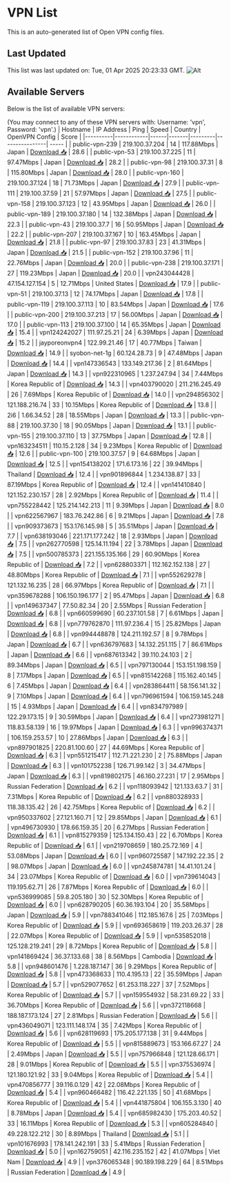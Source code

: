 # VPN List

This is an auto-generated list of Open VPN config files.

## Last Updated

This list was last updated on: Tue, 01 Apr 2025 20:23:33 GMT.
![Alt](https://repobeats.axiom.co/api/embed/186b98318ef1479477931607c1ad7d823f12451f.svg "Repobeats analytics image")

## Available Servers

Below is the list of available VPN servers:

(You may connect to any of these VPN servers with: Username: 'vpn', Password: 'vpn'.)
| Hostname | IP Address | Ping | Speed | Country | OpenVPN Config | Score |
|----------|------------|------|-------|---------|----------------| ----- |
| public-vpn-239 | 219.100.37.204 | 14 | 117.88Mbps | Japan | [Download 📥](./configs/server_0_JP.ovpn) | 28.6 |
| public-vpn-53 | 219.100.37.225 | 11 | 97.47Mbps | Japan | [Download 📥](./configs/server_1_JP.ovpn) | 28.2 |
| public-vpn-98 | 219.100.37.31 | 8 | 115.80Mbps | Japan | [Download 📥](./configs/server_2_JP.ovpn) | 28.0 |
| public-vpn-160 | 219.100.37.124 | 18 | 71.73Mbps | Japan | [Download 📥](./configs/server_3_JP.ovpn) | 27.9 |
| public-vpn-111 | 219.100.37.59 | 21 | 57.97Mbps | Japan | [Download 📥](./configs/server_4_JP.ovpn) | 27.5 |
| public-vpn-158 | 219.100.37.123 | 12 | 43.95Mbps | Japan | [Download 📥](./configs/server_5_JP.ovpn) | 26.0 |
| public-vpn-189 | 219.100.37.180 | 14 | 132.38Mbps | Japan | [Download 📥](./configs/server_6_JP.ovpn) | 22.3 |
| public-vpn-43 | 219.100.37.7 | 16 | 50.95Mbps | Japan | [Download 📥](./configs/server_7_JP.ovpn) | 22.2 |
| public-vpn-207 | 219.100.37.167 | 10 | 163.45Mbps | Japan | [Download 📥](./configs/server_8_JP.ovpn) | 21.8 |
| public-vpn-97 | 219.100.37.83 | 23 | 41.31Mbps | Japan | [Download 📥](./configs/server_9_JP.ovpn) | 21.5 |
| public-vpn-152 | 219.100.37.96 | 11 | 22.76Mbps | Japan | [Download 📥](./configs/server_10_JP.ovpn) | 20.0 |
| public-vpn-238 | 219.100.37.171 | 27 | 119.23Mbps | Japan | [Download 📥](./configs/server_11_JP.ovpn) | 20.0 |
| vpn243044428 | 47.154.127.154 | 5 | 12.71Mbps | United States | [Download 📥](./configs/server_12_US.ovpn) | 17.9 |
| public-vpn-51 | 219.100.37.13 | 12 | 74.17Mbps | Japan | [Download 📥](./configs/server_13_JP.ovpn) | 17.8 |
| public-vpn-119 | 219.100.37.113 | 10 | 83.54Mbps | Japan | [Download 📥](./configs/server_14_JP.ovpn) | 17.6 |
| public-vpn-200 | 219.100.37.213 | 17 | 56.00Mbps | Japan | [Download 📥](./configs/server_15_JP.ovpn) | 17.0 |
| public-vpn-113 | 219.100.37.100 | 14 | 65.35Mbps | Japan | [Download 📥](./configs/server_16_JP.ovpn) | 15.4 |
| vpn124242027 | 111.97.25.21 | 24 | 6.39Mbps | Japan | [Download 📥](./configs/server_17_JP.ovpn) | 15.2 |
| jayporeonvpn4 | 122.99.21.46 | 17 | 40.77Mbps | Taiwan | [Download 📥](./configs/server_18_TW.ovpn) | 14.9 |
| syobon-net-1g | 60.124.28.73 | 9 | 47.48Mbps | Japan | [Download 📥](./configs/server_19_JP.ovpn) | 14.4 |
| vpn147336543 | 133.149.217.36 | 2 | 81.64Mbps | Japan | [Download 📥](./configs/server_20_JP.ovpn) | 14.3 |
| vpn922310965 | 1.237.247.94 | 34 | 7.44Mbps | Korea Republic of | [Download 📥](./configs/server_21_KR.ovpn) | 14.3 |
| vpn403790020 | 211.216.245.49 | 26 | 7.69Mbps | Korea Republic of | [Download 📥](./configs/server_22_KR.ovpn) | 14.0 |
| vpn294856302 | 121.188.216.74 | 33 | 10.15Mbps | Korea Republic of | [Download 📥](./configs/server_23_KR.ovpn) | 13.8 |
| 2i6 | 1.66.34.52 | 28 | 18.55Mbps | Japan | [Download 📥](./configs/server_24_JP.ovpn) | 13.3 |
| public-vpn-88 | 219.100.37.30 | 18 | 90.05Mbps | Japan | [Download 📥](./configs/server_25_JP.ovpn) | 13.1 |
| public-vpn-155 | 219.100.37.110 | 13 | 37.75Mbps | Japan | [Download 📥](./configs/server_26_JP.ovpn) | 12.8 |
| vpn163234511 | 110.15.2.128 | 34 | 9.23Mbps | Korea Republic of | [Download 📥](./configs/server_27_KR.ovpn) | 12.6 |
| public-vpn-100 | 219.100.37.57 | 9 | 64.68Mbps | Japan | [Download 📥](./configs/server_28_JP.ovpn) | 12.5 |
| vpn154138202 | 171.6.173.16 | 22 | 39.94Mbps | Thailand | [Download 📥](./configs/server_29_TH.ovpn) | 12.4 |
| vpn901896844 | 1.234.138.87 | 33 | 87.19Mbps | Korea Republic of | [Download 📥](./configs/server_30_KR.ovpn) | 12.4 |
| vpn141410840 | 121.152.230.157 | 28 | 2.92Mbps | Korea Republic of | [Download 📥](./configs/server_31_KR.ovpn) | 11.4 |
| vpn755228442 | 125.214.142.213 | 11 | 9.39Mbps | Japan | [Download 📥](./configs/server_32_JP.ovpn) | 8.0 |
| vpn622567967 | 183.76.242.86 | 6 | 9.21Mbps | Japan | [Download 📥](./configs/server_33_JP.ovpn) | 7.8 |
| vpn909373673 | 153.176.145.98 | 5 | 35.51Mbps | Japan | [Download 📥](./configs/server_34_JP.ovpn) | 7.7 |
| vpn638193046 | 221.171.177.242 | 18 | 2.93Mbps | Japan | [Download 📥](./configs/server_35_JP.ovpn) | 7.5 |
| vpn262770598 | 125.14.11.194 | 22 | 3.78Mbps | Japan | [Download 📥](./configs/server_36_JP.ovpn) | 7.5 |
| vpn500785373 | 221.155.135.166 | 29 | 60.90Mbps | Korea Republic of | [Download 📥](./configs/server_37_KR.ovpn) | 7.2 |
| vpn628803371 | 112.162.152.138 | 27 | 48.80Mbps | Korea Republic of | [Download 📥](./configs/server_38_KR.ovpn) | 7.1 |
| vpn552629278 | 121.132.16.235 | 28 | 66.97Mbps | Korea Republic of | [Download 📥](./configs/server_39_KR.ovpn) | 7.1 |
| vpn359678288 | 106.150.196.177 | 2 | 95.47Mbps | Japan | [Download 📥](./configs/server_40_JP.ovpn) | 6.8 |
| vpn149637347 | 77.50.82.34 | 20 | 2.55Mbps | Russian Federation | [Download 📥](./configs/server_41_RU.ovpn) | 6.8 |
| vpn660599690 | 60.237.101.58 | 7 | 6.61Mbps | Japan | [Download 📥](./configs/server_42_JP.ovpn) | 6.8 |
| vpn779762870 | 111.97.236.4 | 15 | 25.82Mbps | Japan | [Download 📥](./configs/server_43_JP.ovpn) | 6.8 |
| vpn994448878 | 124.211.192.57 | 8 | 9.78Mbps | Japan | [Download 📥](./configs/server_44_JP.ovpn) | 6.7 |
| vpn636797683 | 14.132.251.115 | 7 | 86.61Mbps | Japan | [Download 📥](./configs/server_45_JP.ovpn) | 6.6 |
| vpn687613342 | 39.110.24.103 | 2 | 89.34Mbps | Japan | [Download 📥](./configs/server_46_JP.ovpn) | 6.5 |
| vpn797130044 | 153.151.198.159 | 8 | 7.17Mbps | Japan | [Download 📥](./configs/server_47_JP.ovpn) | 6.5 |
| vpn815142268 | 115.162.40.145 | 6 | 7.45Mbps | Japan | [Download 📥](./configs/server_48_JP.ovpn) | 6.4 |
| vpn283864411 | 58.156.141.32 | 9 | 7.10Mbps | Japan | [Download 📥](./configs/server_49_JP.ovpn) | 6.4 |
| vpn796961594 | 106.159.145.248 | 15 | 4.93Mbps | Japan | [Download 📥](./configs/server_50_JP.ovpn) | 6.4 |
| vpn834797989 | 122.29.173.15 | 9 | 30.59Mbps | Japan | [Download 📥](./configs/server_51_JP.ovpn) | 6.4 |
| vpn273981271 | 118.83.58.139 | 16 | 19.97Mbps | Japan | [Download 📥](./configs/server_52_JP.ovpn) | 6.3 |
| vpn996374371 | 106.159.253.57 | 10 | 27.86Mbps | Japan | [Download 📥](./configs/server_53_JP.ovpn) | 6.3 |
| vpn897901825 | 220.81.100.60 | 27 | 44.69Mbps | Korea Republic of | [Download 📥](./configs/server_54_KR.ovpn) | 6.3 |
| vpn551215417 | 112.71.221.230 | 2 | 75.88Mbps | Japan | [Download 📥](./configs/server_55_JP.ovpn) | 6.3 |
| vpn101752238 | 126.71.99.142 | 3 | 34.47Mbps | Japan | [Download 📥](./configs/server_56_JP.ovpn) | 6.3 |
| vpn819802175 | 46.160.27.231 | 17 | 2.95Mbps | Russian Federation | [Download 📥](./configs/server_57_RU.ovpn) | 6.2 |
| vpn118093942 | 121.133.63.7 | 31 | 7.31Mbps | Korea Republic of | [Download 📥](./configs/server_58_KR.ovpn) | 6.2 |
| vpn880328933 | 118.38.135.42 | 26 | 42.75Mbps | Korea Republic of | [Download 📥](./configs/server_59_KR.ovpn) | 6.2 |
| vpn950337602 | 27.121.160.71 | 12 | 29.85Mbps | Japan | [Download 📥](./configs/server_60_JP.ovpn) | 6.1 |
| vpn496730930 | 178.66.159.35 | 20 | 6.27Mbps | Russian Federation | [Download 📥](./configs/server_61_RU.ovpn) | 6.1 |
| vpn815279359 | 125.134.150.43 | 22 | 6.70Mbps | Korea Republic of | [Download 📥](./configs/server_62_KR.ovpn) | 6.1 |
| vpn219708659 | 180.25.72.169 | 4 | 53.08Mbps | Japan | [Download 📥](./configs/server_63_JP.ovpn) | 6.0 |
| vpn960725587 | 147.192.22.35 | 2 | 98.07Mbps | Japan | [Download 📥](./configs/server_64_JP.ovpn) | 6.0 |
| vpn245874781 | 14.41.101.24 | 34 | 23.07Mbps | Korea Republic of | [Download 📥](./configs/server_65_KR.ovpn) | 6.0 |
| vpn739614043 | 119.195.62.71 | 26 | 7.87Mbps | Korea Republic of | [Download 📥](./configs/server_66_KR.ovpn) | 6.0 |
| vpn536999085 | 59.8.205.180 | 30 | 52.30Mbps | Korea Republic of | [Download 📥](./configs/server_67_KR.ovpn) | 6.0 |
| vpn628790205 | 60.36.193.104 | 20 | 35.58Mbps | Japan | [Download 📥](./configs/server_68_JP.ovpn) | 5.9 |
| vpn788341046 | 112.185.167.6 | 25 | 7.03Mbps | Korea Republic of | [Download 📥](./configs/server_69_KR.ovpn) | 5.9 |
| vpn693658619 | 119.203.26.37 | 28 | 22.07Mbps | Korea Republic of | [Download 📥](./configs/server_70_KR.ovpn) | 5.9 |
| vpn535852018 | 125.128.219.241 | 29 | 8.72Mbps | Korea Republic of | [Download 📥](./configs/server_71_KR.ovpn) | 5.8 |
| vpn141869424 | 36.37.133.68 | 38 | 8.56Mbps | Cambodia | [Download 📥](./configs/server_72_KH.ovpn) | 5.8 |
| vpn948601476 | 1.228.187.147 | 36 | 9.29Mbps | Korea Republic of | [Download 📥](./configs/server_73_KR.ovpn) | 5.8 |
| vpn473368633 | 110.4.195.13 | 22 | 35.59Mbps | Japan | [Download 📥](./configs/server_74_JP.ovpn) | 5.7 |
| vpn529077652 | 61.253.118.227 | 37 | 7.52Mbps | Korea Republic of | [Download 📥](./configs/server_75_KR.ovpn) | 5.7 |
| vpn159554932 | 58.231.69.22 | 33 | 36.70Mbps | Korea Republic of | [Download 📥](./configs/server_76_KR.ovpn) | 5.6 |
| vpn372118668 | 188.187.173.124 | 27 | 2.81Mbps | Russian Federation | [Download 📥](./configs/server_77_RU.ovpn) | 5.6 |
| vpn436049071 | 123.111.148.174 | 35 | 7.42Mbps | Korea Republic of | [Download 📥](./configs/server_78_KR.ovpn) | 5.6 |
| vpn628119693 | 175.205.177.138 | 31 | 9.44Mbps | Korea Republic of | [Download 📥](./configs/server_79_KR.ovpn) | 5.5 |
| vpn815889673 | 153.166.67.27 | 24 | 2.49Mbps | Japan | [Download 📥](./configs/server_80_JP.ovpn) | 5.5 |
| vpn757966848 | 121.128.66.171 | 28 | 9.01Mbps | Korea Republic of | [Download 📥](./configs/server_81_KR.ovpn) | 5.5 |
| vpn375536974 | 121.180.121.92 | 33 | 9.04Mbps | Korea Republic of | [Download 📥](./configs/server_82_KR.ovpn) | 5.4 |
| vpn470856777 | 39.116.0.129 | 42 | 22.08Mbps | Korea Republic of | [Download 📥](./configs/server_83_KR.ovpn) | 5.4 |
| vpn960466482 | 116.42.221.135 | 50 | 41.68Mbps | Korea Republic of | [Download 📥](./configs/server_84_KR.ovpn) | 5.4 |
| vpn441875804 | 106.155.3.130 | 40 | 8.78Mbps | Japan | [Download 📥](./configs/server_85_JP.ovpn) | 5.4 |
| vpn685982430 | 175.203.40.52 | 33 | 16.11Mbps | Korea Republic of | [Download 📥](./configs/server_86_KR.ovpn) | 5.3 |
| vpn605284840 | 49.228.122.212 | 30 | 8.89Mbps | Thailand | [Download 📥](./configs/server_87_TH.ovpn) | 5.1 |
| vpn101676993 | 178.141.242.191 | 33 | 5.41Mbps | Russian Federation | [Download 📥](./configs/server_88_RU.ovpn) | 5.0 |
| vpn162759051 | 42.116.235.152 | 42 | 41.07Mbps | Viet Nam | [Download 📥](./configs/server_89_VN.ovpn) | 4.9 |
| vpn376065348 | 90.189.198.229 | 64 | 8.51Mbps | Russian Federation | [Download 📥](./configs/server_90_RU.ovpn) | 4.9 |
